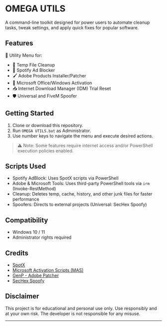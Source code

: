 # OMEGA UTILS

A command-line toolkit designed for power users to automate cleanup tasks, tweak settings, and apply quick fixes for popular software.

## Features

🔧 Utility Menu for:

* 🧹 Temp File Cleanup
* 🎵 Spotify Ad Blocker
* 🖌️ Adobe Products Installer/Patcher
* 🏢 Microsoft Office/Windows Activation
* 📥 Internet Download Manager (IDM) Trial Reset
* 🛡️ Universal and FiveM Spoofer

## Getting Started

1. Clone or download this repository.
2. Run `OMEGA UTILS.bat` as Administrator.
3. Use number keys to navigate the menu and execute desired actions.

> ⚠️ Note: Some features require internet access and/or PowerShell execution policies enabled.

## Scripts Used

* Spotify AdBlock: Uses SpotX scripts via PowerShell
* Adobe & Microsoft Tools: Uses third-party PowerShell tools via `irm` (Invoke-RestMethod)
* Cleanup: Deletes temp, cache, history, and other junk files for faster performance
* Spoofers: Directs to external projects (Universal: SecHex Spoofy)

## Compatibility

* Windows 10 / 11
* Administrator rights required

## Credits

* [SpotX](https://github.com/SpotX-Official)
* [Microsoft Activation Scripts (MAS)](https://massgrave.dev/)
* [GenP - Adobe Patcher](https://wiki.dbzer0.com/genp-guides/guide/)
* [SecHex Spoofy](https://github.com/SecHex/SecHex-Spoofy)

## Disclaimer

This project is for educational and personal use only. Use responsibly and at your own risk. The developer is not responsible for any misuse.

---

